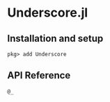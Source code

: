 # Underscore.jl


## Installation and setup

```julia-repl
pkg> add Underscore
```

## API Reference

```@docs
@_
```
